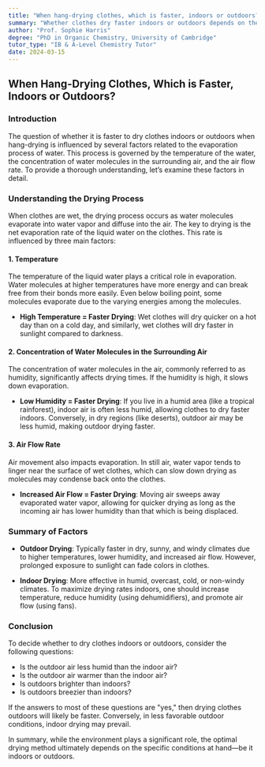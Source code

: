 ```yaml
---
title: "When hang-drying clothes, which is faster, indoors or outdoors?"
summary: "Whether clothes dry faster indoors or outdoors depends on the climate and air conditions.  Dry, hot, sunny, windy weather is ideal for outdoor drying.  Indoors, low humidity, high temperature, light, and moving air speed up drying.  Ventilation and air flow are crucial for both indoor and outdoor drying."
author: "Prof. Sophie Harris"
degree: "PhD in Organic Chemistry, University of Cambridge"
tutor_type: "IB & A-Level Chemistry Tutor"
date: 2024-03-15
---
```


## When Hang-Drying Clothes, Which is Faster, Indoors or Outdoors?

### Introduction
The question of whether it is faster to dry clothes indoors or outdoors when hang-drying is influenced by several factors related to the evaporation process of water. This process is governed by the temperature of the water, the concentration of water molecules in the surrounding air, and the air flow rate. To provide a thorough understanding, let’s examine these factors in detail.

### Understanding the Drying Process
When clothes are wet, the drying process occurs as water molecules evaporate into water vapor and diffuse into the air. The key to drying is the net evaporation rate of the liquid water on the clothes. This rate is influenced by three main factors:

#### 1. Temperature
The temperature of the liquid water plays a critical role in evaporation. Water molecules at higher temperatures have more energy and can break free from their bonds more easily. Even below boiling point, some molecules evaporate due to the varying energies among the molecules. 

- **High Temperature = Faster Drying**: Wet clothes will dry quicker on a hot day than on a cold day, and similarly, wet clothes will dry faster in sunlight compared to darkness. 

#### 2. Concentration of Water Molecules in the Surrounding Air
The concentration of water molecules in the air, commonly referred to as humidity, significantly affects drying times. If the humidity is high, it slows down evaporation.

- **Low Humidity = Faster Drying**: If you live in a humid area (like a tropical rainforest), indoor air is often less humid, allowing clothes to dry faster indoors. Conversely, in dry regions (like deserts), outdoor air may be less humid, making outdoor drying faster.

#### 3. Air Flow Rate
Air movement also impacts evaporation. In still air, water vapor tends to linger near the surface of wet clothes, which can slow down drying as molecules may condense back onto the clothes.

- **Increased Air Flow = Faster Drying**: Moving air sweeps away evaporated water vapor, allowing for quicker drying as long as the incoming air has lower humidity than that which is being displaced.

### Summary of Factors
- **Outdoor Drying**: Typically faster in dry, sunny, and windy climates due to higher temperatures, lower humidity, and increased air flow. However, prolonged exposure to sunlight can fade colors in clothes.
  
- **Indoor Drying**: More effective in humid, overcast, cold, or non-windy climates. To maximize drying rates indoors, one should increase temperature, reduce humidity (using dehumidifiers), and promote air flow (using fans).

### Conclusion
To decide whether to dry clothes indoors or outdoors, consider the following questions:
- Is the outdoor air less humid than the indoor air?
- Is the outdoor air warmer than the indoor air?
- Is outdoors brighter than indoors?
- Is outdoors breezier than indoors?

If the answers to most of these questions are "yes," then drying clothes outdoors will likely be faster. Conversely, in less favorable outdoor conditions, indoor drying may prevail. 

In summary, while the environment plays a significant role, the optimal drying method ultimately depends on the specific conditions at hand—be it indoors or outdoors.
    